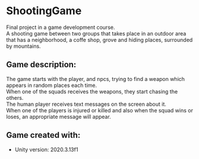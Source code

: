 # ShootingGame

Final project in a game development course. <br />
A shooting game between two groups that takes place in an outdoor area that has a neighborhood, a coffe shop, grove and hiding places, surrounded by mountains.<br />


## Game description:
The game starts with the player, and npcs, trying to find a weapon which appears in random places each time.<br />
When one of the squads receives the weapons, they start chasing the others.<br />
The human player receives text messages on the screen about it.<br />
When one of the players is injured or killed and also when the squad wins or loses, an appropriate message will appear.<br />



## Game created with:
* Unity version: 2020.3.13f1 
